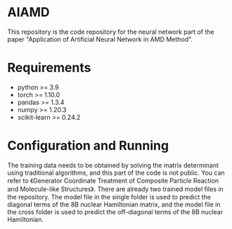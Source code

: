 # AIAMD
This repository is the code repository for the neural network part of the paper "Application of Artificial Neural Network in AMD Method".
# Requirements
 * python >= 3.9
 * torch >= 1.10.0
 * pandas >= 1.3.4
 * numpy >= 1.20.3
 * scikit-learn >= 0.24.2
# Configuration and Running
The training data needs to be obtained by solving the matrix determinant using traditional algorithms, and this part of the code is not public. You can refer to 《Generator Coordinate Treatment of Composite Particle Reaction and Molecule-like Structures》.
There are already two trained model files in the repository. The model file in the single folder is used to predict the diagonal terms of the 8B nuclear Hamiltonian matrix, and the model file in the cross folder is used to predict the off-diagonal terms of the 8B nuclear Hamiltonian.